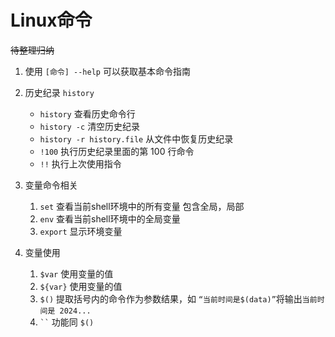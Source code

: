 # Linux命令

~~待整理归纳~~

1. 使用 `[命令] --help` 可以获取基本命令指南

1. 历史纪录 `history`

    - `history`   查看历史命令行
    - `history -c`  清空历史纪录  
    - `history -r history.file`  从文件中恢复历史纪录
    - `!100` 执行历史纪录里面的第 100 行命令
    - `!!`  执行上次使用指令  

1. 变量命令相关

    1. `set` 查看当前shell环境中的所有变量 包含全局，局部
    1. `env` 查看当前shell环境中的全局变量
    1. `export` 显示环境变量

1. 变量使用
     
    1. `$var` 使用变量的值
    1. `${var}` 使用变量的值
    1. `$()` 提取括号内的命令作为参数结果，如 `“当前时间是$(data)”`将输出`当前时间是 2024...`
    1. ` `` ` 功能同 `$()`
